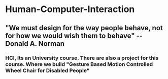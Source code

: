 # Human-Computer-Interaction

## "We must design for the way people behave, not for how we would wish them to behave" --Donald A. Norman

### HCI, Its an University course. There are also a project for this course. Where we build <b>"Gesture Based Motion Controlled Wheel Chair for Disabled People" </b>

